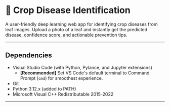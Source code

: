 # 🌱 Crop Disease Identification

A user-friendly deep learning web app for identifying crop diseases from leaf images. Upload a photo of a leaf and instantly get the predicted disease, confidence score, and actionable prevention tips.

---

## Dependencies

* Visual Studio Code (with Python, Pylance, and Jupyter extensions)
    * **[Recommended]** Set VS Code's default terminal to Command Prompt (`cmd`) for smoothest experience.
* Git
* Python 3.12.x (added to PATH)
* Microsoft Visual C++ Redistributable 2015-2022

---